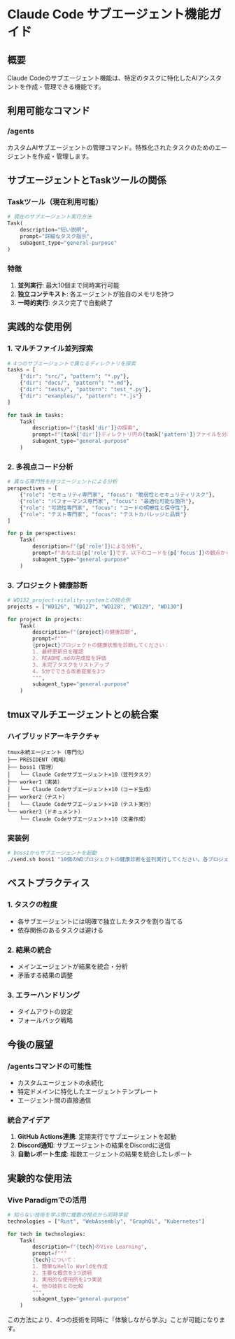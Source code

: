 # Claude Code サブエージェント機能ガイド

## 概要
Claude Codeのサブエージェント機能は、特定のタスクに特化したAIアシスタントを作成・管理できる機能です。

## 利用可能なコマンド

### /agents
カスタムAIサブエージェントの管理コマンド。特殊化されたタスクのためのエージェントを作成・管理します。

## サブエージェントとTaskツールの関係

### Taskツール（現在利用可能）
```python
# 現在のサブエージェント実行方法
Task(
    description="短い説明",
    prompt="詳細なタスク指示",
    subagent_type="general-purpose"
)
```

### 特徴
1. **並列実行**: 最大10個まで同時実行可能
2. **独立コンテキスト**: 各エージェントが独自のメモリを持つ
3. **一時的実行**: タスク完了で自動終了

## 実践的な使用例

### 1. マルチファイル並列探索
```python
# 4つのサブエージェントで異なるディレクトリを探索
tasks = [
    {"dir": "src/", "pattern": "*.py"},
    {"dir": "docs/", "pattern": "*.md"},
    {"dir": "tests/", "pattern": "test_*.py"},
    {"dir": "examples/", "pattern": "*.js"}
]

for task in tasks:
    Task(
        description=f"{task['dir']}の探索",
        prompt=f"{task['dir']}ディレクトリ内の{task['pattern']}ファイルを分析し、主要な機能をリストアップしてください",
        subagent_type="general-purpose"
    )
```

### 2. 多視点コード分析
```python
# 異なる専門性を持つエージェントによる分析
perspectives = [
    {"role": "セキュリティ専門家", "focus": "脆弱性とセキュリティリスク"},
    {"role": "パフォーマンス専門家", "focus": "最適化可能な箇所"},
    {"role": "可読性専門家", "focus": "コードの明瞭性と保守性"},
    {"role": "テスト専門家", "focus": "テストカバレッジと品質"}
]

for p in perspectives:
    Task(
        description=f"{p['role']}による分析",
        prompt=f"あなたは{p['role']}です。以下のコードを{p['focus']}の観点から分析してください：[コード内容]",
        subagent_type="general-purpose"
    )
```

### 3. プロジェクト健康診断
```python
# WD132_project-vitality-systemとの統合例
projects = ["WD126", "WD127", "WD128", "WD129", "WD130"]

for project in projects:
    Task(
        description=f"{project}の健康診断",
        prompt=f"""
        {project}プロジェクトの健康状態を診断してください：
        1. 最終更新日を確認
        2. README.mdの完成度を評価
        3. 未完了タスクをリストアップ
        4. 5分でできる改善提案を3つ
        """,
        subagent_type="general-purpose"
    )
```

## tmuxマルチエージェントとの統合案

### ハイブリッドアーキテクチャ
```
tmux永続エージェント（専門化）
├── PRESIDENT（戦略）
├── boss1（管理）
│   └── Claude Codeサブエージェント×10（並列タスク）
├── worker1（実装）
│   └── Claude Codeサブエージェント×10（コード生成）
├── worker2（テスト）
│   └── Claude Codeサブエージェント×10（テスト実行）
└── worker3（ドキュメント）
    └── Claude Codeサブエージェント×10（文書作成）
```

### 実装例
```bash
# boss1からサブエージェントを起動
./send.sh boss1 "10個のWDプロジェクトの健康診断を並列実行してください。各プロジェクトに1つのサブエージェントを割り当て、結果をまとめて報告してください。"
```

## ベストプラクティス

### 1. タスクの粒度
- 各サブエージェントには明確で独立したタスクを割り当てる
- 依存関係のあるタスクは避ける

### 2. 結果の統合
- メインエージェントが結果を統合・分析
- 矛盾する結果の調整

### 3. エラーハンドリング
- タイムアウトの設定
- フォールバック戦略

## 今後の展望

### /agentsコマンドの可能性
- カスタムエージェントの永続化
- 特定ドメインに特化したエージェントテンプレート
- エージェント間の直接通信

### 統合アイデア
1. **GitHub Actions連携**: 定期実行でサブエージェントを起動
2. **Discord通知**: サブエージェントの結果をDiscordに送信
3. **自動レポート生成**: 複数エージェントの結果を統合したレポート

## 実験的な使用法

### Vive Paradigmでの活用
```python
# 知らない技術を学ぶ際に複数の視点から同時学習
technologies = ["Rust", "WebAssembly", "GraphQL", "Kubernetes"]

for tech in technologies:
    Task(
        description=f"{tech}のVive Learning",
        prompt=f"""
        {tech}について：
        1. 簡単なHello Worldを作成
        2. 主要な概念を3つ説明
        3. 実用的な使用例を1つ実装
        4. 他の技術との比較
        """,
        subagent_type="general-purpose"
    )
```

この方法により、4つの技術を同時に「体験しながら学ぶ」ことが可能になります。